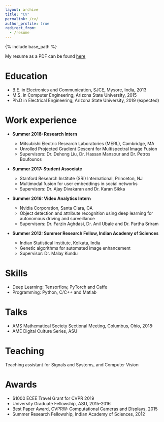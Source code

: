 ```yaml
---
layout: archive
title: "CV"
permalink: /cv/
author_profile: true
redirect_from:
  - /resume
---
```


{% include base_path %}

My resume as a PDF can be found [here](https://suhaslohit.github.io/files/Resume_Suhas_Lohit_06_19)

Education
======
* B.E. in Electronics and Communication, SJCE, Mysore, India, 2013
* M.S. in Computer Engineering, Arizona State University, 2015
* Ph.D in Electrical Engineering, Arizona State University, 2019 (expected)

Work experience
======
* **Summer 2018: Research Intern**
  * Mitsubishi Electric Research Laboratories (MERL), Cambridge, MA
  * Unrolled Projected Gradient Descent for Multispectral Image Fusion
  * Supervisors: Dr. Dehong Liu, Dr. Hassan Mansour and Dr. Petros Boufounos

* **Summer 2017: Student Associate**
  * Stanford Research Institute (SRI) International, Princeton, NJ
  * Multimodal fusion for user embeddings in social networks
  * Supervisors: Dr. Ajay Divakaran and Dr. Karan Sikka
  
* **Summer 2016: Video Analytics Intern**
  * Nvidia Corporation, Santa Clara, CA
  * Object detection and attribute recognition using deep learning for autonomous driving and surveillance
  * Supervisors: Dr. Farzin Aghdasi, Dr. Anil Ubale and Dr. Partha Sriram

* **Summer 2012: Summer Research Fellow, Indian Academy of Sciences**
  * Indian Statistical Institute, Kolkata, India
  * Genetic algorithms for automated image enhancement
  * Supervisor: Dr. Malay Kundu
  
Skills
======
* Deep Learning: Tensorflow, PyTorch and Caffe
* Programming: Python, C/C++ and Matlab
  
Talks
======
* AMS Mathematical Society Sectional Meeting, Columbus, Ohio, 2018:
* AME Digital Culture Series, ASU
  
Teaching
======
  Teaching assistant for Signals and Systems, and Computer Vision

Awards
======
* $1000 ECEE Travel Grant for CVPR 2019
* University Graduate Fellowship, ASU, 2015-2016
* Best Paper Award, CVPRW: Computational Cameras and Displays, 2015
* Summer Research Fellowship, Indian Academy of Sciences, 2012
